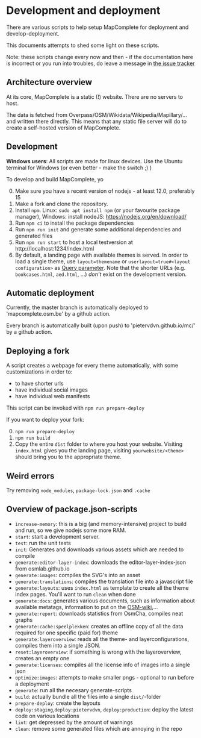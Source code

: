 
 Development and deployment
 ==========================
 
 There are various scripts to help setup MapComplete for deployment and develop-deployment.
 
 This documents attempts to shed some light on these scripts.
 
 Note: these scripts change every now and then - if the documentation here is incorrect or you run into troubles, do leave a message in [the issue tracker](https://github.com/pietervdvn/MapComplete/issues)
 
 Architecture overview
 ---------------------
 
 At its core, MapComplete is a static (!) website. There are no servers to host.
 
 The data is fetched from Overpass/OSM/Wikidata/Wikipedia/Mapillary/... and written there directly. This means that any static file server will do to create a self-hosted version of MapComplete.
 
 Development
 -----------
 
 **Windows users**: All scripts are made for linux devices. Use the Ubuntu terminal for Windows (or even better - make the switch ;) )
 
 To develop and build MapComplete, yo
 
0. Make sure you have a recent version of nodejs - at least 12.0, preferably 15
0. Make a fork and clone the repository.
1. Install `npm`. Linux: `sudo apt install npm` (or your favourite package manager), Windows: install nodeJS: https://nodejs.org/en/download/
2. Run `npm ci` to install the package dependencies
3. Run `npm run init` and generate some additional dependencies and generated files
4. Run `npm run start` to host a local testversion at http://localhost:1234/index.html
5. By default, a landing page with available themes is served. In order to load a single theme, use `layout=themename` or `userlayout=true#<layout configuration>` as [Query parameter](URL_Parameters.md). Note that the shorter URLs (e.g. `bookcases.html`, `aed.html`, ...) _don't_ exist on the development version.


 Automatic deployment
 --------------------
 
 Currently, the master branch is automatically deployed to 'mapcomplete.osm.be' by a github action.
 
 Every branch is automatically built (upon push) to 'pietervdvn.github.io/mc/<branchname>' by a github action.


 Deploying a fork
 ----------------
 
 A script creates a webpage for every theme automatically, with some customizations in order to:
 
 - to have shorter urls
 - have individual social images
 - have individual web manifests
 
 
 This script can be invoked with `npm run prepare-deploy`

If you want to deploy your fork:

0. `npm run prepare-deploy`
1. `npm run build`
2. Copy the entire `dist` folder to where you host your website. Visiting `index.html` gives you the landing page, visiting `yourwebsite/<theme>` should bring you to the appropriate theme.


Weird errors
------------

Try removing `node_modules`, `package-lock.json` and `.cache`

 Overview of package.json-scripts
 --------------------------------
 
 - `increase-memory`: this is a big (and memory-intensive) project to build and run, so we give nodejs some more RAM. 
 - `start`: start a development server.
 - `test`: run the unit tests
 - `init`: Generates and downloads various assets which are needed to compile
 - `generate:editor-layer-index`: downloads the editor-layer-index-json from osmlab.github.io
 - `generate:images`: compiles the SVG's into an asset
 - `generate:translations`: compiles the translation file into a javascript file
 - `generate:layouts`: uses `index.html` as template to create all the theme index pages. You'll want to run `clean` when done
 - `generate:docs`: generates various documents, such as information about available metatags, information to put on the [OSM-wiki](https://wiki.openstreetmap.org/wiki/MapComplete),...
 - `generate:report`: downloads statistics from OsmCha, compiles neat graphs
  - `generate:cache:speelplekken`: creates an offline copy of all the data required for one specific (paid for) theme
  - `generate:layeroverview`: reads all the theme- and layerconfigurations, compiles them into a single JSON.
  - `reset:layeroverview`: if something is wrong with the layeroverview, creates an empty one
  - `generate:licenses`: compiles all the license info of images into a single json
  - `optimize:images`: attempts to make smaller pngs - optional to run before a deployment
  - `generate`: run all the necesary generate-scripts
  - `build`: actually bundle all the files into a single `dist/`-folder
  - `prepare-deploy`: create the layouts
  - `deploy:staging`,`deploy:pietervdvn`, `deploy:production`: deploy the latest code on various locations
  - `lint`: get depressed by the amount of warnings
  - `clean`: remove some generated files which are annoying in the repo
  

